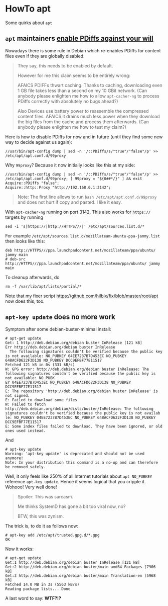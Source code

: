 # HowTo apt

Some quirks about `apt`


## `apt` maintainers [enable PDiffs against your will](https://lists.debian.org/deity/2016/10/msg00037.html)

Nowadays there is some rule in Debian which re-enables PDiffs for content files even if they are globally disabled.

> They say, this needs to be enabled by default.
>
> However for me this claim seems to be entirely wrong:
>
> AFAICS PDIFFs thwart caching.  Thanks to caching, downloading even 1 GB file takes less than a second on my 10 GBit network.  (Can anybody please enlighten me how to allow `apt-cacher-ng` to process PDiffs correctly with absolutely no bugs ahead?)
>
> Also Devices use battery power to reassemble the compressed content files.  AFAICS it drains much less power when they download the big files from the cache and process them afterwards.  (Can anybody please enlighten me how to test my claim?)

Here is how to disable PDiffs for now and in future (until they find some new way to decide against us again):

```
//usr/bin/apt-config dump | sed -n '/::PDiffs/s/"true"/"false"/p' >> /etc/apt/apt.conf.d/99proxy
```

Why `99proxy`?  Because it now initially looks like this at my side:

```
//usr/bin/apt-config dump | sed -n '/::PDiffs/s/"true"/"false"/p' >> /etc/apt/apt.conf.d/99proxy; [ 99proxy = "${0##*/}" ] && exit
Acquire::PDiffs "false";
Acquire::http::Proxy "http://192.168.0.1:3142";
```

> Note: The first line allows to run `bash /etc/apt/apt.conf.d/99proxy` and does not hurt if copy and pasted.   I like it easy.

With `apt-cacher-ng` running on port 3142.  This also works for `https://` targets by running

```
sed -i 's|https://|http://HTTPS///|' /etc/apt/sources.list.d/*
```

For example `/etc/apt/sources.list.d/mozillateam-ubuntu-ppa-jammy.list` then looks like this:
```
deb http://HTTPS///ppa.launchpadcontent.net/mozillateam/ppa/ubuntu/ jammy main
# deb-src http://HTTPS///ppa.launchpadcontent.net/mozillateam/ppa/ubuntu/ jammy main
```

To cleanup afterwards, do

```
rm -f /var/lib/apt/lists/partial/*                                                                       
```

Note that my fixer script https://github.com/hilbix/fix/blob/master/root/apt now does this, too.


## `apt-key update` does no more work

Symptom after some debian-buster-minimal install:

```
# apt-get update
Get: 1 http://deb.debian.org/debian buster InRelease [121 kB]                                                                                              
Err http://deb.debian.org/debian buster InRelease                                                                                                          
  The following signatures couldn't be verified because the public key is not available: NO_PUBKEY 04EE7237B7D453EC NO_PUBKEY 648ACFD622F3D138 NO_PUBKEY DCC9EFBF77E11517    
Fetched 121 kB in 0s (331 kB/s)                                                                                                                                              
W: GPG error: http://deb.debian.org/debian buster InRelease: The following signatures couldn't be verified because the public key is not available: NO_PUBK
EY 04EE7237B7D453EC NO_PUBKEY 648ACFD622F3D138 NO_PUBKEY DCC9EFBF77E11517                                                                                                    
E: The repository 'http://deb.debian.org/debian buster InRelease' is not signed.                                                                           
E: Failed to download some files                                                                                                                                             
W: Failed to fetch http://deb.debian.org/debian/dists/buster/InRelease: The following signatures couldn't be verified because the public key is not availab
le: NO_PUBKEY 04EE7237B7D453EC NO_PUBKEY 648ACFD622F3D138 NO_PUBKEY DCC9EFBF77E11517                                                                                         
E: Some index files failed to download. They have been ignored, or old ones used instead.                                                                                    
```

And

```
# apt-key update
Warning: 'apt-key update' is deprecated and should not be used anymore!
Note: In your distribution this command is a no-op and can therefore be removed safely.
```

Well, it only feels like 250% of all Internet tutorials about `apt NO_PUBKEY` reference `apt-key update`.
Hence it seems logical that you cripple it.  Wohooo!  Very well done!

> Spoiler: This was sarcasm.
>
> Me thinks SystemD has gone a bit too viral now, no?
>
> BTW, this was zynism.

The trick is, to do it as follows now:

```
# apt-key add /etc/apt/trusted.gpg.d/*.gpg
OK
```

Now it works:

```
# apt-get update
Get:1 http://deb.debian.org/debian buster InRelease [121 kB]
Get:2 http://deb.debian.org/debian buster/main amd64 Packages [7906 kB]
Get:3 http://deb.debian.org/debian buster/main Translation-en [5968 kB]
Fetched 14.0 MB in 3s (5563 kB/s)
Reading package lists... Done
```

A last word to say:  **WTF?!?**
